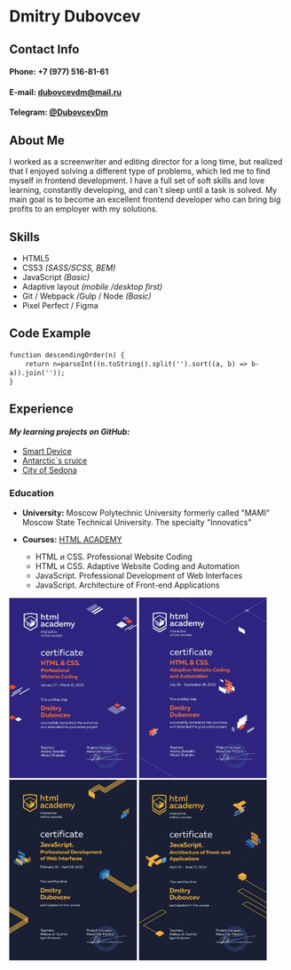 # **Dmitry Dubovcev**
## **Contact Info**

#### **Phone:** +7 (977) 516-81-61  
#### **E-mail:** dubovcevdm@mail.ru
#### **Telegram:** [@DubovcevDm](https://t.me/dubovcevdm "DubovcevDm")

## **About Me**
I worked as a screenwriter and editing director for a long time, but realized that I enjoyed solving a different type of problems, which led me to find myself in frontend development. I have a full set of soft skills and love learning, constantly developing, and can`t sleep until a task is solved. My main goal is to become an excellent frontend developer who can bring big profits to an employer with my solutions.

## **Skills**
* HTML5
* CSS3 *(SASS/SCSS, BEM)*
* JavaScript *(Basic)*
* Adaptive layout *(mobile /desktop first)*
* Git / Webpack /Gulp / Node *(Basic)*
* Pixel Perfect / Figma

## **Code Example**

```
function descendingOrder(n) { 
	return n=parseInt((n.toString().split('').sort((a, b) => b-a)).join(''));
}
```

## **Experience**

#### ***My learning projects on GitHub:***
* [Smart Device](https://u1timad.github.io/smart_device/build/ "They smart but not like you")
* [Antarctic\`s cruice](https://u1timad.github.io/antarctic/public/ "Cruise to Antarctic")
* [City of Sedona](https://u1timad.github.io/931167-sedona-26/build/ "Come to our city")

### **Education**

* **University:** Moscow Polytechnic University formerly called "MAMI" Moscow State Technical University. The specialty "Innovatics" 
* **Courses:** [HTML ACADEMY](https://htmlacademy.ru "HTML_ACADEMY")

	* HTML и CSS. Professional Website Coding 
	* HTML и CSS. Adaptive Website Coding and Automation
	* JavaScript. Professional Development of Web Interfaces
	* JavaScript. Architecture of Front-end Applications

<img src="img/html-1.jpg" width="230" height="auto" alt="Certificate of finished Professional Website Coding courses" title="Professional Website Coding"> <img src="img/html-2.jpg" width="230" height="auto" alt="Certificate of Adaptive Website Coding and Automation courses" title="Professional Website Coding"> <img src="img/js-1.jpg" width="230" height="auto" alt="Certificate of Professional Development of Web Interfaces courses" title="Professional Website Coding"> <img src="img/js-2.jpg" width="230" height="auto" alt="Certificate of finished Architecture of Front-end Applications courses" title="Professional Website Coding">